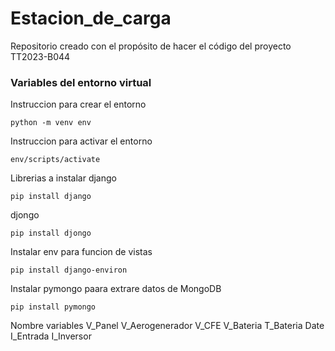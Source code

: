 # Estacion_de_carga

Repositorio creado con el propósito de hacer el código del proyecto TT2023-B044

### Variables del entorno virtual

Instruccion para crear el entorno

```
python -m venv env
```

Instruccion para activar el entorno

```
env/scripts/activate
```

Librerias a instalar
django

```
pip install django
```

djongo

```
pip install djongo
```

Instalar env para funcion de vistas
``` 
pip install django-environ
```
Instalar pymongo paara extrare datos de MongoDB
``` 
pip install pymongo
```
Nombre variables
V_Panel
V_Aerogenerador
V_CFE
V_Bateria
T_Bateria
Date
I_Entrada
I_Inversor




